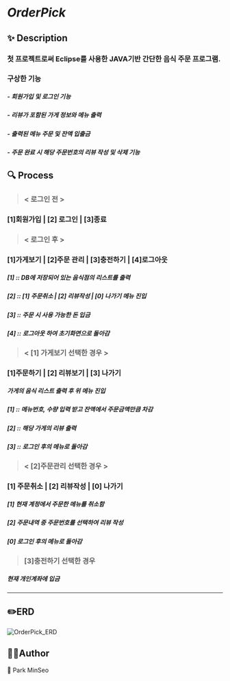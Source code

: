 # _OrderPick_

## ✨ Description
### 첫 프로젝트로써 Eclipse를 사용한 JAVA기반 간단한 음식 주문 프로그램.
### 구상한 기능
##### - 회원가입 및 로그인 기능
##### - 리뷰가 포함된 가게 정보와 메뉴 출력
##### - 출력된 메뉴 주문 및 잔액 입출금
##### - 주문 완료 시 해당 주문번호의 리뷰 작성 및 삭제 기능

## 🔍 Process
> ### < 로그인 전 > 
### [1]회원가입 | [2] 로그인 | [3]종료 


> ### < 로그인 후 >
 ### [1]가게보기 | [2]주문 관리 | [3]충전하기 | [4]로그아웃
 ##### [1] :: DB에 저장되어 있는 음식점의 리스트를 출력
 ##### [2] :: [1] 주문취소 | [2] 리뷰작성 | [0] 나가기 메뉴 진입
 ##### [3] :: 주문 시 사용 가능한 돈 입금
 ##### [4] :: 로그아웃 하여 초기화면으로 돌아감
 
 >### < [1] 가게보기 선택한 경우  >
### [1]주문하기 | [2] 리뷰보기  | [3] 나가기
 ##### 가게의 음식 리스트 출력 후 위 메뉴 진입
 ##### [1] :: 메뉴번호, 수량 입력 받고 잔액에서 주문금액만큼 차감
 ##### [2] :: 해당 가게의 리뷰 출력
 ##### [3] :: 로그인 후의 메뉴로 돌아감
 
>### < [2]주문관리 선택한 경우 >
### [1] 주문취소 | [2] 리뷰작성 | [0] 나가기
 ##### [1] 현재 계정에서 주문한 메뉴를 취소함
 ##### [2] 주문내역 중 주문번호를 선택하여 리뷰 작성
 ##### [0] 로그인 후의 메뉴로 돌아감

> ### [3]충전하기 선택한 경우
 ##### 현재 개인계좌에 입금


--- 
## ✏️ERD
![OrderPick_ERD](https://github.com/MoongBan/OrderPick_sources/assets/122944951/e3c3905e-ddbe-4eeb-94b3-160574e7287c)



## 🤼‍♂️Author
🐺 Park MinSeo





